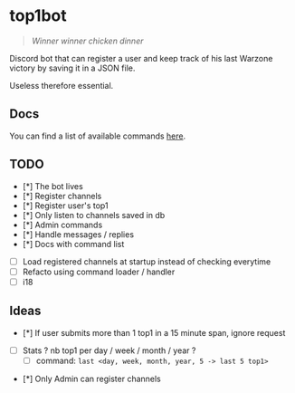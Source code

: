 # top1bot

>_Winner winner chicken dinner_

Discord bot that can register a user and keep track of his last Warzone victory by saving it in a JSON file.

Useless therefore essential.

## Docs
You can find a list of available commands [here](./DOCS).

## TODO
* [*] The bot lives
* [*] Register channels
* [*] Register user's top1
* [*] Only listen to channels saved in db
* [*] Admin commands
* [*] Handle messages / replies
* [*] Docs with command list
* [ ] Load registered channels at startup instead of checking everytime
* [ ] Refacto using command loader / handler
* [ ] i18

## Ideas

* [*] If user submits more than 1 top1 in a 15 minute span, ignore request
* [ ] Stats ? nb top1 per day / week / month / year ?
  * [ ] command: `last <day, week, month, year, 5 -> last 5 top1>`
* [*] Only Admin can register channels